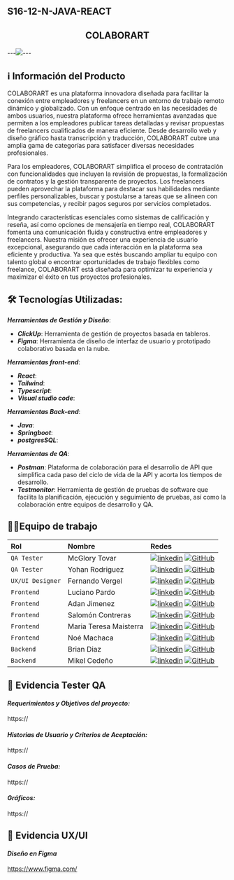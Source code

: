## S16-12-N-JAVA-REACT


<div align="center">
<h2> COLABORART </h2>

  
</div>

---<img src="https://res.cloudinary.com/NOMBRE DE LA IMAGEN.jpg" />---

## ℹ️ Información del Producto

COLABORART es una plataforma innovadora diseñada para facilitar la conexión entre empleadores y freelancers en un entorno de trabajo remoto dinámico y globalizado. Con un enfoque centrado en las necesidades de ambos usuarios, nuestra plataforma ofrece herramientas avanzadas que permiten a los empleadores publicar tareas detalladas y revisar propuestas de freelancers cualificados de manera eficiente. Desde desarrollo web y diseño gráfico hasta transcripción y traducción, COLABORART cubre una amplia gama de categorías para satisfacer diversas necesidades profesionales.

Para los empleadores, COLABORART simplifica el proceso de contratación con funcionalidades que incluyen la revisión de propuestas, la formalización de contratos y la gestión transparente de proyectos. Los freelancers pueden aprovechar la plataforma para destacar sus habilidades mediante perfiles personalizables, buscar y postularse a tareas que se alineen con sus competencias, y recibir pagos seguros por servicios completados.

Integrando características esenciales como sistemas de calificación y reseña, así como opciones de mensajería en tiempo real, COLABORART fomenta una comunicación fluida y constructiva entre empleadores y freelancers. Nuestra misión es ofrecer una experiencia de usuario excepcional, asegurando que cada interacción en la plataforma sea eficiente y productiva. Ya sea que estés buscando ampliar tu equipo con talento global o encontrar oportunidades de trabajo flexibles como freelance, COLABORART está diseñada para optimizar tu experiencia y maximizar el éxito en tus proyectos profesionales.

## 🛠️ Tecnologías Utilizadas:

**_Herramientas de Gestión y Diseño_**:

- **_ClickUp_**: Herramienta de gestión de proyectos basada en tableros.
- **_Figma_**: Herramienta de diseño de interfaz de usuario y prototipado colaborativo basada en la nube.

**_Herramientas front-end_**:

- **_React_**:
- **_Tailwind_**:
- **_Typescript_**:
- **_Visual studio code_**:

**_Herramientas Back-end_**:

- **_Java_**: 
- **_Springboot_**:
- **_postgresSQL_**:
  
**_Herramientas de QA_**:

- **_Postman_**: Plataforma de colaboración para el desarrollo de API que simplifica cada paso del ciclo de vida de la API y acorta los tiempos de desarrollo.
- **_Testmonitor_**: Herramienta de gestión de pruebas de software que facilita la planificación, ejecución y seguimiento de pruebas, así como la colaboración entre equipos de desarrollo y QA.

## 💪🏻Equipo de trabajo

| Rol               | Nombre               | Redes                                                                                                                             |
| :---------------- | :------------------- | :-------------------------------------------------------------------------------------------------------------------------------- |
| `QA Tester`       | McGlory Tovar | [![linkedin](https://img.shields.io/badge/linkedin-0A66C2?style=for-the-badge&logo=linkedin&logoColor=white)](https://www.linkedin.com/in/mcglorytovar-t3st3rqa/)  [![GitHub](https://img.shields.io/badge/GitHub-100000?style=for-the-badge&logo=github&logoColor=white)](https://github.com/Maky-GloryQA)   |        
| `QA Tester`         | Yohan Rodriguez  | [![linkedin](https://img.shields.io/badge/linkedin-0A66C2?style=for-the-badge&logo=linkedin&logoColor=white)](https://www.linkedin.com/in/yohanrodri/)  [![GitHub](https://img.shields.io/badge/GitHub-100000?style=for-the-badge&logo=github&logoColor=white)](https://github.com/Rhanyojs)      |
| `UX/UI Designer`  | Fernando Vergel  |  [![linkedin](https://img.shields.io/badge/linkedin-0A66C2?style=for-the-badge&logo=linkedin&logoColor=white)](https://www.linkedin.com/in/fernandovergel/)  [![GitHub](https://img.shields.io/badge/GitHub-100000?style=for-the-badge&logo=github&logoColor=white)](https://github.com/nemgf)          |
| `Frontend`         | Luciano Pardo | [![linkedin](https://img.shields.io/badge/linkedin-0A66C2?style=for-the-badge&logo=linkedin&logoColor=white)](https://www.linkedin.com/in/luciobio/)  [![GitHub](https://img.shields.io/badge/GitHub-100000?style=for-the-badge&logo=github&logoColor=white)](https://github.com/Luciobio)      |
| `Frontend`         | Adan Jimenez | [![linkedin](https://img.shields.io/badge/linkedin-0A66C2?style=for-the-badge&logo=linkedin&logoColor=white)](https://www.linkedin.com/in/adan-jimenez-dev/)  [![GitHub](https://img.shields.io/badge/GitHub-100000?style=for-the-badge&logo=github&logoColor=white)](https://github.com/adanj27)      |
| `Frontend`         | Salomón Contreras | [![linkedin](https://img.shields.io/badge/linkedin-0A66C2?style=for-the-badge&logo=linkedin&logoColor=white)](https://www.linkedin.com/in/salomoncjl/)  [![GitHub](https://img.shields.io/badge/GitHub-100000?style=for-the-badge&logo=github&logoColor=white)](https://github.com/salomoncjl)      |
| `Frontend`         | Maria Teresa Maisterra | [![linkedin](https://img.shields.io/badge/linkedin-0A66C2?style=for-the-badge&logo=linkedin&logoColor=white)](https://www.linkedin.com/in/mariateresamaisterra)  [![GitHub](https://img.shields.io/badge/GitHub-100000?style=for-the-badge&logo=github&logoColor=white)](https://github.com/mtmaisterra)      |
| `Frontend`         | Noé Machaca | [![linkedin](https://img.shields.io/badge/linkedin-0A66C2?style=for-the-badge&logo=linkedin&logoColor=white)](https://www.linkedin.com/in/noe-u-machaca/)  [![GitHub](https://img.shields.io/badge/GitHub-100000?style=for-the-badge&logo=github&logoColor=white)](https://github.com/newneo4)      |
| `Backend`  | Brian Diaz  |  [![linkedin](https://img.shields.io/badge/linkedin-0A66C2?style=for-the-badge&logo=linkedin&logoColor=white)](https://www.linkedin.com/in/brianodz/)  [![GitHub](https://img.shields.io/badge/GitHub-100000?style=for-the-badge&logo=github&logoColor=white)](https://github.com/TeslaXZ)          |
| `Backend`  | Mikel Cedeño |  [![linkedin](https://img.shields.io/badge/linkedin-0A66C2?style=for-the-badge&logo=linkedin&logoColor=white)](https://www.linkedin.com/in/mikeljcp/)  [![GitHub](https://img.shields.io/badge/GitHub-100000?style=for-the-badge&logo=github&logoColor=white)](https://github.com/mikeljcp)          |

## 🐞 Evidencia Tester QA
#### _Requerimientos y Objetivos del proyecto:_
  https://

#### _Historias de Usuario y Criterios de Aceptación:_
  https://

#### _Casos de Prueba:_
  https://

#### _Gráficos:_
  https://

## 🎨 Evidencia UX/UI
#### _Diseño en Figma_
  https://www.figma.com/
